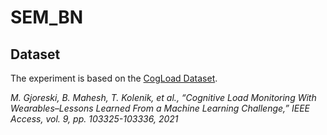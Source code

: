# SEM_BN

## Dataset
The experiment is based on the [CogLoad Dataset](https://github.com/MartinGjoreski/martingjoreski.github.io/tree/master/files).

*M. Gjoreski, B. Mahesh, T. Kolenik, et al., “Cognitive Load Monitoring With Wearables–Lessons Learned From a Machine Learning Challenge,” IEEE Access, vol. 9, pp. 103325-103336, 2021*